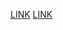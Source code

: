 [LINK](https://yodaheyt.github.io)
[LINK](https://github.com/yodaheYT/yodaheYT.github.io/blob/main/SECURITY.md)
